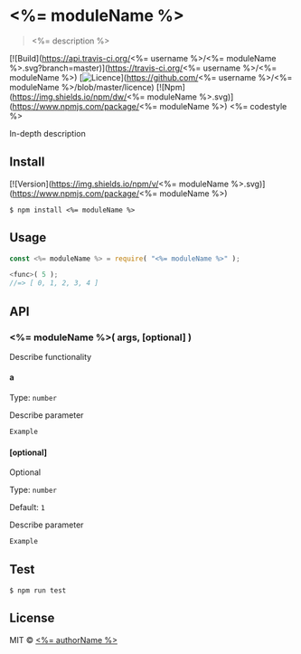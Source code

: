 # <%= moduleName %>

> <%= description %>

[![Build](https://api.travis-ci.org/<%= username %>/<%= moduleName %>.svg?branch=master)](https://travis-ci.org/<%= username %>/<%= moduleName %>)
[![Licence](https://img.shields.io/badge/license-MIT-green.svg)](https://github.com/<%= username %>/<%= moduleName %>/blob/master/licence)
[![Npm](https://img.shields.io/npm/dw/<%= moduleName %>.svg)](https://www.npmjs.com/package/<%= moduleName %>)
<%= codestyle %>

In-depth description

## Install

[![Version](https://img.shields.io/npm/v/<%= moduleName %>.svg)](https://www.npmjs.com/package/<%= moduleName %>)

```
$ npm install <%= moduleName %>
```

## Usage

```js
const <%= moduleName %> = require( "<%= moduleName %>" );

<func>( 5 );
//=> [ 0, 1, 2, 3, 4 ]
```


## API

### <%= moduleName %>( args, [optional] )

Describe functionality

#### a

Type: `number`

Describe parameter

```js
Example
```

#### [optional]

Optional

Type: `number`

Default: `1`

Describe parameter

```js
Example
```

## Test

```
$ npm run test
```

## License

MIT © [<%= authorName %>](<%= authorUrl %>)
